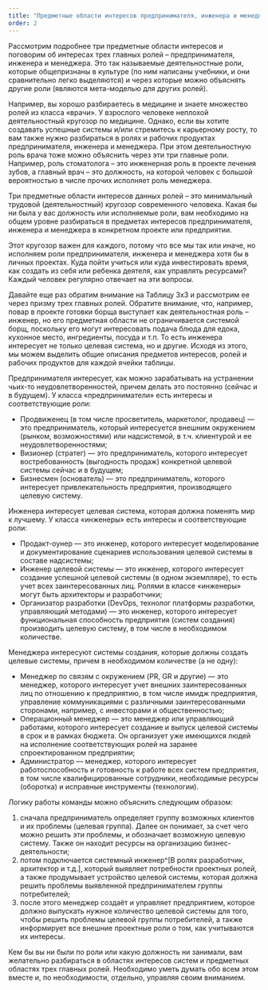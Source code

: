 ```yaml
---
title: "Предметные области интересов предпринимателя, инженера и менеджера"
order: 2
---
```




Рассмотрим подробнее три предметные области интересов и поговорим об интересах трех главных ролей – предпринимателя, инженера и менеджера. Это так называемые деятельностные роли, которые общепризнаны в культуре (по ним написаны учебники, и они сравнительно легко выделяются) и через которые можно объяснять другие роли (являются мета-моделью для других ролей).

Например, вы хорошо разбираетесь в медицине и знаете множество ролей из класса «врачи». У взрослого человеке неплохой деятельностный кругозор по медицине. Однако, если вы хотите создавать успешные системы и/или стремитесь к карьерному росту, то вам также нужно разбираться в ролях и рабочих продуктах предпринимателя, инженера и менеджера. При этом деятельностную роль врача тоже можно объяснить через эти три главные роли. Например, роль стоматолога – это инженерная роль в проекте лечения зубов, а главный врач – это должность, на которой человек с большой вероятностью в числе прочих исполняет роль менеджера.

Три предметные области интересов данных ролей – это минимальный трудовой (деятельностный) кругозор современного человека. Какая бы ни была у вас должность или исполняемые роли, вам необходимо на общем уровне разбираться в предметах интересов предпринимателя, инженера и менеджера в конкретном проекте или предприятии.

Этот кругозор важен для каждого, потому что все мы так или иначе, но исполняем роли предпринимателя, инженера и менеджера хотя бы в личных проектах. Куда пойти учиться или куда инвестировать время, как создать из себя или ребенка деятеля, как управлять ресурсами? Каждый человек регулярно отвечает на эти вопросы.

Давайте еще раз обратим внимание на Таблицу 3х3 и рассмотрим ее через призму трех главных ролей. Обратите внимание, что, например, повар в проекте готовки борща выступает как деятельностная роль – инженер, но его предметная области не ограничивается системой борщ, поскольку его могут интересовать подача блюда для едока, кухонное место, ингредиенты, посуда и т.п. То есть инженера интересует не только целевая система, но и другие. Исходя из этого, мы можем выделить общие описания предметов интересов, ролей и рабочих продуктов для каждой ячейки таблицы.

Предпринимателя интересует, как можно зарабатывать на устранении чьих-то неудовлетворенностей, причем делать это постоянно (сейчас и в будущем). У класса «предприниматели» есть интересы и соответствующие роли:

* Продвиженец (в том числе просветитель, маркетолог, продавец) — это предприниматель, который интересуется внешним окружением (рынком, возможностями) или надсистемой, в т.ч. клиентурой и ее неудовлетворенностями;
* Визионер (стратег) — это предприниматель, которого интересует востребованность (выгодность продаж) конкретной целевой системы сейчас и в будущем;
* Бизнесмен (основатель) — это предприниматель, которого интересует привлекательность предприятия, производящего целевую систему.

Инженера интересует целевая система, которая должна поменять мир к лучшему. У класса «инженеры» есть интересы и соответствующие роли:

* Продакт-оунер — это инженер, которого интересует моделирование и документирование сценариев использования целевой системы в составе надсистемы;
* Инженер целевой системы — это инженер, которого интересует создание успешной целевой системы (в одном экземпляре), то есть учет всех заинтересованных лиц. Ролями в классе «инженеры» могут быть архитекторы и разработчики;
* Организатор разработки (DevOps, технолог платформы разработки, управляющий методами) — это инженер, которого интересует функциональная способность предприятия (систем создания) производить целевую систему, в том числе в необходимом количестве.

Менеджера интересуют системы создания, которые должны создать целевые системы, причем в необходимом количестве (а не одну):

* Менеджер по связям с окружением (PR, GR и другие) — это менеджер, которого интересует учет внешних заинтересованных лиц по отношению к предприятию, в том числе имидж предприятия, управление коммуникациями с различными заинтересованными сторонами, например, с инвесторами и общественностью;
* Операционный менеджер — это менеджер или управляющий работами, которого интересует создание и выпуск целевой системы в срок и в рамках бюджета. Он организует уже имеющихся людей на исполнение соответствующих ролей на заранее спроектированном предприятии;
* Администратор — менеджер, которого интересует работоспособность и готовность к работе всех систем предприятия, в том числе квалифицированные сотрудники, необходимые ресурсы (оборотка) и исправные инструменты (технологии).

Логику работы команды можно объяснить следующим образом:

1. сначала предприниматель определяет группу возможных клиентов и их проблемы (целевая группа). Далее он понимает, за счет чего можно решить эти проблемы, и обозначает возможную целевую систему. Также он находит ресурсы на организацию бизнес-деятельности;
2. потом подключается системный инженер^[В ролях разработчик, архитектор и т.д.], который выявляет потребности проектных ролей, а также продумывает устройство целевой системы, которая должна решить проблемы выявленной предпринимателем группы потребителей;
3. после этого менеджер создаёт и управляет предприятием, которое должно выпускать нужное количество целевой системы для того, чтобы решить проблемы целевой группы потребителей, а также информирует все внешние проектные роли о том, как учитываются их интересы.

Кем бы вы ни были по роли или какую должность ни занимали, вам желательно разбираться в областях интересов систем и предметных областях трех главных ролей. Необходимо уметь думать обо всем этом вместе и, по необходимости, отдельно, управляя своим вниманием.

